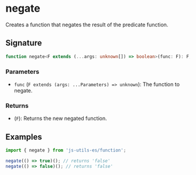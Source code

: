 # negate

Creates a function that negates the result of the predicate function.

## Signature

```typescript
function negate<F extends (...args: unknown[]) => boolean>(func: F): F;
```

### Parameters

- `func` (`F extends (args: ...Parameters) => unknown`): The function to negate.

### Returns

- (`F`): Returns the new negated function.

## Examples

```typescript twoslash
import { negate } from 'js-utils-es/function';

negate(() => true)(); // returns 'false'
negate(() => false)(); // returns 'false'
```
